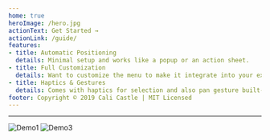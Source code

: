```yaml
---
home: true
heroImage: /hero.jpg
actionText: Get Started →
actionLink: /guide/
features:
- title: Automatic Positioning
  details: Minimal setup and works like a popup or an action sheet.
- title: Full Customization
  details: Want to customize the menu to make it integrate into your existing project? Fully customizable icons, fonts, colors, background, styles, corners, height, status bar... you name it.
- title: Haptics & Gestures
  details: Comes with haptics for selection and also pan gesture built-in.
footer: Copyright © 2019 Cali Castle | MIT Licensed
---
```


---------

![Demo1](https://raw.githubusercontent.com/CaliCastle/PopMenu/master/.assets/FeatureScreenShot_1.png)
![Demo3](https://raw.githubusercontent.com/CaliCastle/PopMenu/master/.assets/FeatureScreenShot_3.png)
